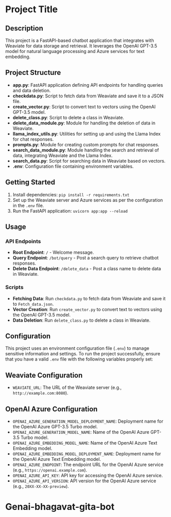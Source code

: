 # Project Title

## Description

This project is a FastAPI-based chatbot application that integrates with Weaviate for data storage and retrieval. It leverages the OpenAI GPT-3.5 model for natural language processing and Azure services for text embedding.

## Project Structure

- **app.py**: FastAPI application defining API endpoints for handling queries and data deletion.
- **checkdata.py**: Script to fetch data from Weaviate and save it to a JSON file.
- **create_vector.py**: Script to convert text to vectors using the OpenAI GPT-3.5 model.
- **delete_class.py**: Script to delete a class in Weaviate.
- **delete_data_module.py**: Module for handling the deletion of data in Weaviate.
- **llama_index_utils.py**: Utilities for setting up and using the Llama Index for chat responses.
- **prompts.py**: Module for creating custom prompts for chat responses.
- **search_data_module.py**: Module handling the search and retrieval of data, integrating Weaviate and the Llama Index.
- **search_data.py**: Script for searching data in Weaviate based on vectors.
- **.env**: Configuration file containing environment variables.

## Getting Started

1. Install dependencies: `pip install -r requirements.txt`
2. Set up the Weaviate server and Azure services as per the configuration in the `.env` file.
3. Run the FastAPI application: `uvicorn app:app --reload`

## Usage

### API Endpoints

- **Root Endpoint**: `/` - Welcome message.
- **Query Endpoint**: `/bot/query` - Post a search query to retrieve chatbot responses.
- **Delete Data Endpoint**: `/delete_data` - Post a class name to delete data in Weaviate.

### Scripts

- **Fetching Data**: Run `checkdata.py` to fetch data from Weaviate and save it to `Fetch_data.json`.
- **Vector Creation**: Run `create_vector.py` to convert text to vectors using the OpenAI GPT-3.5 model.
- **Data Deletion**: Run `delete_class.py` to delete a class in Weaviate.

## Configuration

This project uses an environment configuration file (`.env`) to manage sensitive information and settings. To run the project successfully, ensure that you have a valid `.env` file with the following variables properly set:

## Weaviate Configuration

- `WEAVIATE_URL`: The URL of the Weaviate server (e.g., `http://example.com:8080`).

## OpenAI Azure Configuration

- `OPENAI_AZURE_GENERATION_MODEL_DEPLOYMENT_NAME`: Deployment name for the OpenAI Azure GPT-3.5 Turbo model.
- `OPENAI_AZURE_GENERATION_MODEL_NAME`: Name of the OpenAI Azure GPT-3.5 Turbo model.
- `OPENAI_AZURE_EMBEDDING_MODEL_NAME`: Name of the OpenAI Azure Text Embedding model.
- `OPENAI_AZURE_EMBEDDING_MODEL_DEPLOYMENT_NAME`: Deployment name for the OpenAI Azure Text Embedding model.
- `OPENAI_AZURE_ENDPOINT`: The endpoint URL for the OpenAI Azure service (e.g., `https://openai.example.com`).
- `OPENAI_AZURE_API_KEY`: API key for accessing the OpenAI Azure service.
- `OPENAI_AZURE_API_VERSION`: API version for the OpenAI Azure service (e.g., `20XX-XX-XX-preview`).


# Genai-bhagavat-gita-bot

